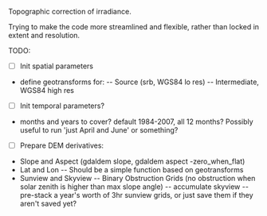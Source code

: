 Topographic correction of irradiance.

Trying to make the code more streamlined and flexible, rather than locked 
in extent and resolution.

TODO:
* [ ] Init spatial parameters 
 - define geotransforms for:
  -- Source (srb, WGS84 lo res)
  -- Intermediate, WGS84 high res
* [ ] Init temporal parameters?
 - months and years to cover?  default 1984-2007, all 12 months? Possibly useful to run 'just April and June' or something?  
* [ ] Prepare DEM derivatives:
 - Slope and Aspect (gdaldem slope, gdaldem aspect -zero_when_flat)
 - Lat and Lon
   -- Should be a simple function based on geotransforms 
 - Sunview and Skyview 
   -- Binary Obstruction Grids (no obstruction when solar zenith is higher than max slope angle)
   -- accumulate skyview
   -- pre-stack a year's worth of 3hr sunview grids, or just save them if they aren't saved yet?




